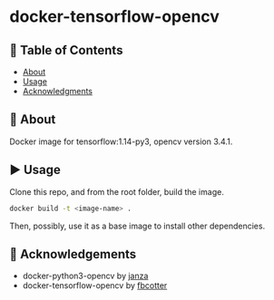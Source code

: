 # docker-tensorflow-opencv

## 📝 Table of Contents

- [About](#about)
- [Usage](#usage)
- [Acknowledgments](#acknowledgement)

## 🧐 About <a name = "about"></a>

Docker image for tensorflow:1.14-py3, opencv version 3.4.1.

## ▶️ Usage <a name = "usage"></a>

Clone this repo, and from the root folder, build the image.

```bash
docker build -t <image-name> .
```

Then, possibly, use it as a base image to install other dependencies.

## 🎉 Acknowledgements <a name = "acknowledgement"></a>

- docker-python3-opencv by [janza](https://github.com/janza/docker-python3-opencv)
- docker-tensorflow-opencv by [fbcotter](https://github.com/fbcotter/docker-tensorflow-opencv)
